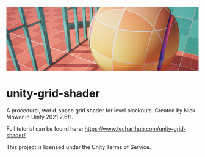 ![](procedural-grid-shader.jpg)
# unity-grid-shader
A procedural, world-space grid shader for level blockouts. Created by Nick Mower in Unity 2021.2.6f1.

Full tutorial can be found here: https://www.techarthub.com/unity-grid-shader/

This project is licensed under the Unity Terms of Service.
